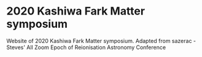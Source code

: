 # 2020 Kashiwa Fark Matter symposium
Website of 2020 Kashiwa Fark Matter symposium. Adapted from sazerac  - Steves' All Zoom Epoch of Reionisation Astronomy Conference

